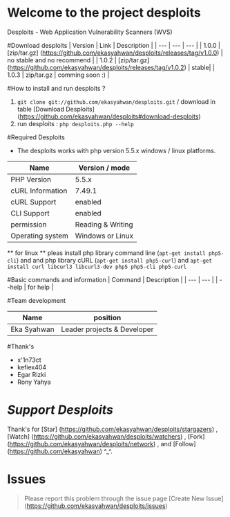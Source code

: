 # Welcome to the project desploits
Desploits - Web Application Vulnerability Scanners (WVS) 

#Download desploits
| Version | Link | Description |
| --- | --- | --- |
| 1.0.0 | [zip/tar.gz] (https://github.com/ekasyahwan/desploits/releases/tag/v1.0.0) | no stable and no recommend |
| 1.0.2 | [zip/tar.gz] (https://github.com/ekasyahwan/desploits/releases/tag/v1.0.2) | stable|
| 1.0.3 | zip/tar.gz | comming soon :) |

#How to install and run desploits ?
1. `git clone git://github.com/ekasyahwan/desploits.git` / download in table [Download Desploits] (https://github.com/ekasyahwan/desploits#download-desploits)
2. run desploits : `php desploits.php --help`

#Required Desploits
- The desploits works with php version 5.5.x windows / linux platforms.

| Name | Version / mode |
| --- | --- |
| PHP Version | 5.5.x |
| cURL Information | 7.49.1 |
| cURL Support | enabled |
| CLI Support | enabled |
| permission | Reading & Writing |
| Operating system | Windows or Linux |
** for linux ** pleas install php library command line (`apt-get install php5-cli`) and and php library cURL (`apt-get install php5-curl`) and  `apt-get install curl libcurl3 libcurl3-dev php5 php5-cli php5-curl`

#Basic commands and information
| Command | Description |
| --- | --- |
| --help | for help |

#Team development 

| Name | position
| --- | --- |
| Eka Syahwan | Leader projects & Developer | 

#Thank's
+ x'1n73ct
+ kefiex404
+ Egar Rizki
+ Rony Yahya

# *Support Desploits*
Thank's for [Star] (https://github.com/ekasyahwan/desploits/stargazers) , [Watch] (https://github.com/ekasyahwan/desploits/watchers) , [Fork] (https://github.com/ekasyahwan/desploits/network) , and [Follow] (https://github.com/ekasyahwan) ^_^.

# Issues 
> Please report this problem through the issue page [Create New Issue] (https://github.com/ekasyahwan/desploits/issues)
